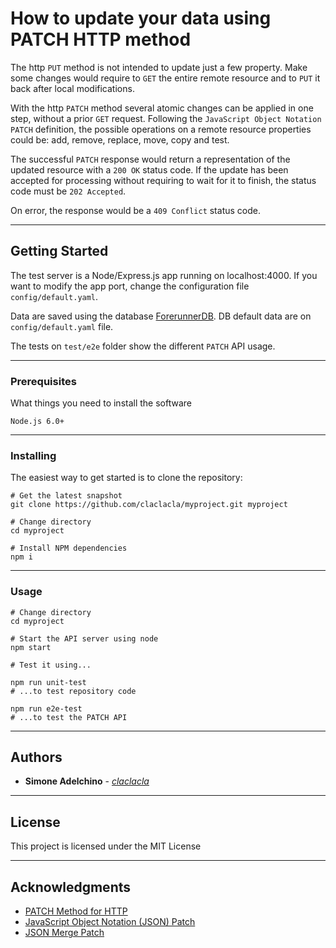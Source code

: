 # How to update your data using PATCH HTTP method

The http `PUT` method is not intended to update just a few property. Make some changes would require to `GET` the entire remote resource and to `PUT` it back after local modifications.

With the http `PATCH` method several atomic changes can be applied in one step, without a prior `GET` request. Following the `JavaScript Object Notation PATCH` definition, the possible operations on a remote resource properties could be: add, remove, replace, move, copy and test.

The successful `PATCH` response would return a representation of the updated resource with a `200 OK` status code. If the update has been accepted for processing without requiring to wait for it to finish, the status code must be `202 Accepted`.

On error, the response would be a `409 Conflict` status code.

--------------------------------------------------------------------------------

## Getting Started

The test server is a Node/Express.js app running on localhost:4000\. If you want to modify the app port, change the configuration file `config/default.yaml`.

Data are saved using the database [ForerunnerDB](https://github.com/Irrelon/ForerunnerDB). DB default data are on `config/default.yaml` file.

The tests on `test/e2e` folder show the different `PATCH` API usage.

--------------------------------------------------------------------------------

### Prerequisites

What things you need to install the software

```
Node.js 6.0+
```

--------------------------------------------------------------------------------

### Installing

The easiest way to get started is to clone the repository:

```
# Get the latest snapshot
git clone https://github.com/claclacla/myproject.git myproject

# Change directory
cd myproject

# Install NPM dependencies
npm i
```

--------------------------------------------------------------------------------

### Usage

```
# Change directory
cd myproject

# Start the API server using node
npm start

# Test it using...

npm run unit-test
# ...to test repository code

npm run e2e-test
# ...to test the PATCH API
```

--------------------------------------------------------------------------------

## Authors

- **Simone Adelchino** - [_claclacla_](https://twitter.com/_claclacla_)

--------------------------------------------------------------------------------

## License

This project is licensed under the MIT License

--------------------------------------------------------------------------------

## Acknowledgments

- [PATCH Method for HTTP](https://tools.ietf.org/html/rfc5789)
- [JavaScript Object Notation (JSON) Patch](https://tools.ietf.org/html/rfc6902)
- [JSON Merge Patch](https://tools.ietf.org/html/rfc7396)
